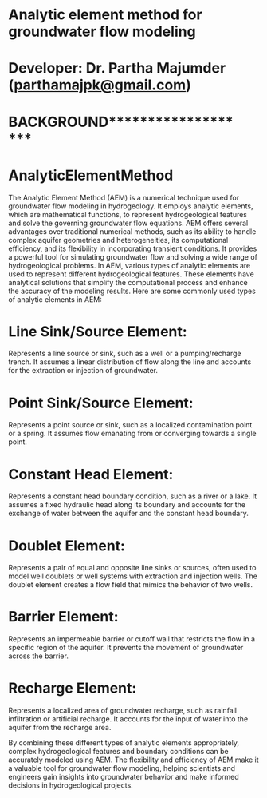 
# Analytic element method for groundwater flow modeling

# Developer: Dr. Partha Majumder (parthamajpk@gmail.com)

# ********************************************************BACKGROUND***************************************************************************

# AnalyticElementMethod
The Analytic Element Method (AEM) is a numerical technique used for groundwater flow modeling in hydrogeology. It employs analytic elements, which are mathematical functions, to represent hydrogeological features and solve the governing groundwater flow equations. 
AEM offers several advantages over traditional numerical methods, such as its ability to handle complex aquifer geometries and heterogeneities, its computational efficiency, and its flexibility in incorporating transient conditions. It provides a powerful tool for simulating groundwater flow and solving a wide range of hydrogeological problems. In AEM, various types of analytic elements are used to represent different hydrogeological features. These elements have analytical solutions that simplify the computational process and enhance the accuracy of the modeling results. Here are some commonly used types of analytic elements in AEM:

# Line Sink/Source Element:
  Represents a line source or sink, such as a well or a pumping/recharge trench. It assumes a linear distribution of flow along the line and accounts for the extraction or injection of groundwater.

# Point Sink/Source Element:
  Represents a point source or sink, such as a localized contamination point or a spring. It assumes flow emanating from or converging towards a single point.

# Constant Head Element: 
 Represents a constant head boundary condition, such as a river or a lake. It assumes a fixed hydraulic head along its boundary and accounts for the exchange of water between the aquifer and the constant head boundary.

# Doublet Element: 
  Represents a pair of equal and opposite line sinks or sources, often used to model well doublets or well systems with extraction and injection wells. The doublet element creates a flow field that mimics the behavior of two wells.

# Barrier Element: 
Represents an impermeable barrier or cutoff wall that restricts the flow in a specific region of the aquifer. It prevents the movement of groundwater across the barrier.

# Recharge Element:
Represents a localized area of groundwater recharge, such as rainfall infiltration or artificial recharge. It accounts for the input of water into the aquifer from the recharge area.

By combining these different types of analytic elements appropriately, complex hydrogeological features and boundary conditions can be accurately modeled using AEM. The flexibility and efficiency of AEM make it a valuable tool for groundwater flow modeling, helping scientists and engineers gain insights into groundwater behavior and make informed decisions in hydrogeological projects.






